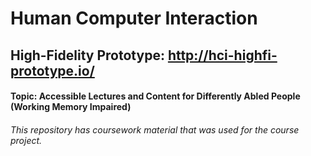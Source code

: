 # Human Computer Interaction
## High-Fidelity Prototype: http://hci-highfi-prototype.io/
#### Topic: Accessible Lectures and Content for Differently Abled People (Working Memory Impaired)
###### This repository has coursework material that was used for the course project.
